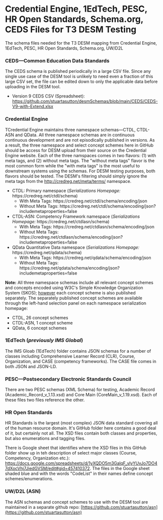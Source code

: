 # Credential Engine, 1EdTech, PESC, HR Open Standards, Schema.org, CEDS Files for T3 DESM Testing

The schema files needed for the T3 DESM mapping from Credential Engine, 1EdTech, PESC, HR Open Standards, Schema.org, UW/D2L

### CEDS—Common Education Data Standards
The CEDS schema is published periodically in a large CSV file. Since any single use case of the DESM tool is unlikely to need even a fraction of this large CSV set, the file can be edited down to only the applicable data before uploading in the DESM tool.
* Version 9 CEDS CSV (Spreadsheet): https://github.com/stuartasutton/desmSchemas/blob/main/CEDS/CEDS-V9-with-Extend.xlsx

### Credential Engine
TCredential Engine maintains three namespace schemas—CTDL, CTDL-ASN and QData. All three namespace schemas are in continuous continuous development and are not episodically published in versions. As a result, the three namespace and select concept schemes here in GitHub should be access for DESM upload from their source on the Credential Engine website. Each of the three namspaces comes in two flavors: (1) with meta tags, and (2) without meta tags. The "without meta tags" flavor is the most common form while the "with meta tags" is the most useful to downstream systems using the schemas. For DESM testing purposes, both flavors should be tested. The DESM's filtering should simply ignore the meta tags from the http://credreg.net/meta/terms/ namespace. 

<ul>
   <li>CTDL: Primary namespace (<em>Serializations Homepage:</em> https://credreg.net/ctdl/schema)
      <ul>
         <li>With Meta Tags: https://credreg.net/ctdl/schema/encoding/json</li>
         <li>Without Meta Tags: https://credreg.net/ctdl/schema/encoding/json?includemetaproperties=false</li>
      </ul></li>
   <li>CTDL-ASN: Competency Framework namespace (<em>Serializations Homepage:</em> https://credreg.net/ctdlasn/schema)
      <ul>
         <li>With Meta Tags: https://credreg.net/ctdlasn/schema/encoding/json</li>
         <li>Without Meta Tags: https://credreg.net/ctdlasn/schema/encoding/json?includemetaproperties=false</li>
      </ul></li>   
   <li>QData Quantitative Data namespace (<em>Serializations Homepage:</em> https://credreg.net/qdata/schema)
      <ul>
         <li>With Meta Tags: https://credreg.net/qdata/schema/encoding/json</li>
         <li>Without Meta Tags: https://credreg.net/qdata/schema/encoding/json?includemetaproperties=false</li>
      </ul></li>  
</ul>

**Note:** All three namespace schemas include all relevant concept schemes and concepts encoded using W3C's Simple Knowledge Organization System (SKOS); <u>however</u> each concept scheme is also published separately. The separately published concept schemes are available through the left-hand selection panel on each namespace serialization homepage:  
<ul>
   <li>CTDL, 26 concept schemes</li>
   <li>CTDL-ASN, 1 concept scheme</li>
   <li>QData, 6 concept schemes</li>
</ul>

### 1EdTech (<em>previously IMS Global</em>)
The IMS Gloab (1EdTech) folder contains JSON schemas for a number of classes including Comprehensive Learner Record (CLR), Course, Organization, and CASE (competency frameworks). The CASE file comes in both JSON and JSON-LD.

### PESC—Postsecondary Electronic Standards Council
There are two PESC schemas (XML Schema) for testing, Academic Record (Academic_Record_v_1.13.xsd) and Core Main (CoreMain_v_1.19.xsd). Each of these files two files reference the other.

### HR Open Standards
HR Standards is the largest (most complex) JSON data standard covering all of the human resource domain. It's GitHub folder here contains a good deal of it, but certainly not all. The XSD files contain both classes and properties, but also enumerations and tagging files.

There is Google sheet that identifies where the XSD files in this GitHub folder show up in teh description of select major classes (Course, Competency, Organization etc.): https://docs.google.com/spreadsheets/d/1yXQDO5m3GalqF_ylyYUvJo7DO47dXocVhj7JiedGVSM/edit#gid=457410372. The files in the Google sheet shaded blue and with the words "CodeList" in their names define concept schemes/enumerations.

### UW/D2L (ASN)

The ASN schemas and concept schemes to use with the DESM tool are maintained in a separate github repo: [https://github.com/stuartasutton/asn](https://github.com/stuartasutton/asn)
